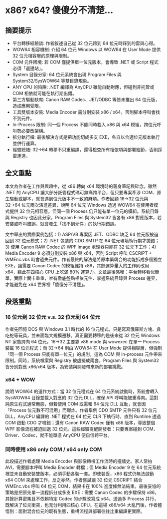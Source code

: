 # x86? x64? 傻傻分不清楚…

## 摘要提示
- 平台轉移經驗談: 作者敘述自己從 32 位元跨到 64 位元時踩到的雷與心得。
- WOW64 相容機制: 介紹 64 位元 Windows 以 WOW64 在 User Mode 提供 32 位元相容層的原理與限制。
- COM 元件困境: 若 COM 僅提供單一位元版本，會導致 .NET 或 Script 程式必須「選邊站」。
- System 目錄分家: 64 位元系統會出現 Program Files 與 System32/SysWOW64 等雙目錄現象。
- ANY CPU 的陷阱: .NET 編譯為 AnyCPU 雖能自動對應，但碰到非托管或 COM 相依就可能在執行期出錯。
- 第三方驅動缺席: Canon RAW Codec、JET/ODBC 等皆未推出 64 位元版，造成應用受限。
- 工具雙版本安裝: Media Encoder 需分別安裝 x86 / x64，否則腳本呼叫會找不到元件。
- In-Process 限制: 同一個 Process 不能同時載入 x86 與 x64 模組，跨位元呼叫勢必要改架構。
- 拆分執行檔: 最後解決方式是把功能切成多支 EXE，各自以合適位元版本執行並併行運算。
- 經驗總結: 32→64 轉移不只重編譯，還得檢查所有相依項與部署細節，否則踩雷連連。

## 全文重點
本文為作者在工作與興趣中，從 x86 轉向 x64 環境時的親身筆記與碎念。雖然 .NET 的 AnyCPU 讓大部分託管程式碼可無痛跨平台，但只要專案牽涉 COM、原生驅動或腳本，就會遇到位元版本不一致的麻煩。作者回顧 16→32 位元與 32→64 位元兩次演進差異，說明 64 位元 Windows 透過 WOW64 在使用者模式提供 32 位元相容層，但同一個 Process 仍只能有單一位元的模組。系統目錄與 Registry 也因此分家，Program Files 與 System32 皆各有 x86 對應版本，若安裝或呼叫錯誤，就會發生「找不到元件」的執行期錯誤。

文中舉出的實際案例包括：1) ASP/VB 專案因 JET、ODBC 缺乏 64 位元版被迫回到 32 位元模式；2) .NET 包裝的 CDO SMTP 在 64 位元環境執行期才拋錯；3) 使用 Canon RAW Codec 的 WPF Image 處理器只能在 32 位元下工作；4) Media Encoder 9 必須分別安裝 x86 與 x64，否則 Script 呼叫 CSCRIPT + WMEnc.vbs 時會遺失元件。作者最終的解法是將原本緊耦合的功能拆成多個獨立 EXE，讓需要 Canon Codec 的模組維持 x86，其餘運算量大的工作則改用 x64，藉此在四核心 CPU 上吃滿 80% 運算力。文章最後感嘆：平台轉移看似簡單，實際上關卡重重，唯有徹底盤點相依元件、掌握系統目錄與 Process 邊界，才能避免在 x64 世界裡「傻傻分不清楚」。

## 段落重點
### 16 位元到 32 位元 v.s. 32 位元到 64 位元
作者先回憶 DOS 與 Windows 3.1 時代的 16 位元程式，只是寫寫俄羅斯方塊、貪吃蛇等玩具，並未面臨大規模遷移。真正需要轉移的是後來從 32 位元 Windows NT 家族跨向 64 位元。16→32 主要靠 v86 mode 與 wowexec 在單一 Process 裝載 16 位元程式；而 32→64 則由 WOW64 在 User Mode 提供相容層，但強制「同一個 Process 只能有單一位元」的規則，這為 COM 與 in-process 元件帶來限制。同時，系統檔案與 Registry 被虛擬成兩套，Program Files 與 System32 皆分別對應 x86/x64 版本，為安裝與開發帶來新的部署挑戰。

### x64 + WOW
說明 WOW64 的運作方式：當 32 位元程式在 64 位元系統啟動時，系統會轉入 SysWOW64 目錄並載入對應的 32 位元 DLL，確保 API 呼叫能被重導向。這對純原生程式通常無感，但若使用 COM 或需和 64 位元 DLL 互動，就會因「Process 位元數不可混用」而爆炸。作者舉例 CDO SMTP 元件只有 32 位元 DLL，AnyCPU 編譯的 .NET 程式在 64 位元 CLR 下執行時，直到 Runtime 透過 COM 啟動 CDO 才噴錯；還有 Canon RAW Codec 僅有 x86 版本，導致整個 WPF 影像流程被迫回退 32 位元。這些經驗提醒開發者：只要專案碰到 COM、Driver、Codec，就不能單憑 AnyCPU 便自信跨平台。

### 同時使用 x86 only COM / x64 only COM
此段描述作者處理 Media Encoder 與影像轉檔工作流時的撞牆史。家人常拍 AVI，需要腳本呼叫 Media Encoder 轉檔；但 Media Encoder 9 在 64 位元系統裡並未自動安裝雙版本，必須手動各裝一套。即使裝妥，x86 程式仍無法啟動 x64 COM 來處理工作，反之亦然。作者嘗試讓 32 位元 CSCRIPT 結合 WMEnc.vbs 呼叫 64 位元 COM，結果卡在 100% 進度條無法結束。最後妥協的策略是把原先單一流程拆分成多支 EXE：需要 Canon Codec 的步驟保持 x86，其餘計算密集且不依賴特定 Codec 的步驟改寫成 x64。透過多 Process 并行，既解決了位元衝突，也充分利用四核心 CPU。在這場 x86/x64 大亂鬥後，作者體悟到：面對混合位元的既有生態，重構流程與部署往往比重編譯更實際。
